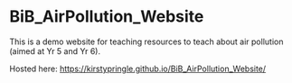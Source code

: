 # BiB_AirPollution_Website
This is a demo website for teaching resources to teach about air pollution (aimed at Yr 5 and Yr 6). 

Hosted here: https://kirstypringle.github.io/BiB_AirPollution_Website/

